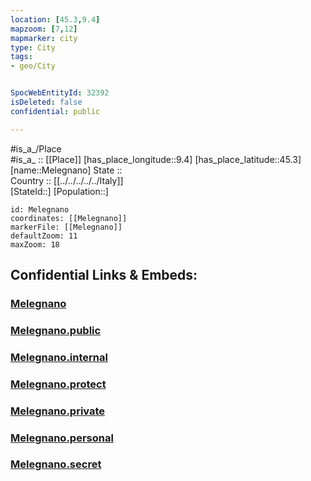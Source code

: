 ```yaml
---
location: [45.3,9.4] 
mapzoom: [7,12] 
mapmarker: city 
type: City
tags:
- geo/City


SpocWebEntityId: 32392
isDeleted: false
confidential: public

---
```

#is_a_/Place  
#is_a_ :: [[Place]] 
[has_place_longitude::9.4] 
[has_place_latitude::45.3] 
[name::Melegnano] 
State ::  
Country :: [[../../../../../Italy]]  
[StateId::] 
[Population::] 



```leaflet
id: Melegnano
coordinates: [[Melegnano]] 
markerFile: [[Melegnano]] 
defaultZoom: 11 
maxZoom: 18
```


## Confidential Links & Embeds: 

### [Melegnano](/_Standards/Earth/Continent/Europe/Europe~South/Italy/regions~Italy/Lombardy/Lodi.Province/City/Melegnano.md) 

### [Melegnano.public](/_public/Earth/Continent/Europe/Europe~South/Italy/regions~Italy/Lombardy/Lodi.Province/City/Melegnano.public.md) 

### [Melegnano.internal](/_internal/Earth/Continent/Europe/Europe~South/Italy/regions~Italy/Lombardy/Lodi.Province/City/Melegnano.internal.md) 

### [Melegnano.protect](/_protect/Earth/Continent/Europe/Europe~South/Italy/regions~Italy/Lombardy/Lodi.Province/City/Melegnano.protect.md) 

### [Melegnano.private](/_private/Earth/Continent/Europe/Europe~South/Italy/regions~Italy/Lombardy/Lodi.Province/City/Melegnano.private.md) 

### [Melegnano.personal](/_personal/Earth/Continent/Europe/Europe~South/Italy/regions~Italy/Lombardy/Lodi.Province/City/Melegnano.personal.md) 

### [Melegnano.secret](/_secret/Earth/Continent/Europe/Europe~South/Italy/regions~Italy/Lombardy/Lodi.Province/City/Melegnano.secret.md)

